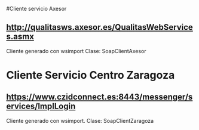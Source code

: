 #Cliente servicio Axesor
## http://qualitasws.axesor.es/QualitasWebServices.asmx
Cliente generado con wsimport
Clase: SoapClientAxesor

# Cliente Servicio Centro Zaragoza 
## https://www.czidconnect.es:8443/messenger/services/ImplLogin
Cliente generado con wsimport.
Clase: SoapClientZaragoza